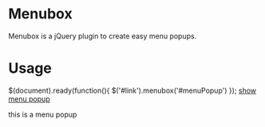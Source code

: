 # Menubox

Menubox is a jQuery plugin to create easy menu popups.

# Usage

  $(document).ready(function(){ $('#link').menubox('#menuPopup') });
  <a href="#" id="link">show menu popup</a>
  <div id="menuPopup">this is a menu popup</div>
